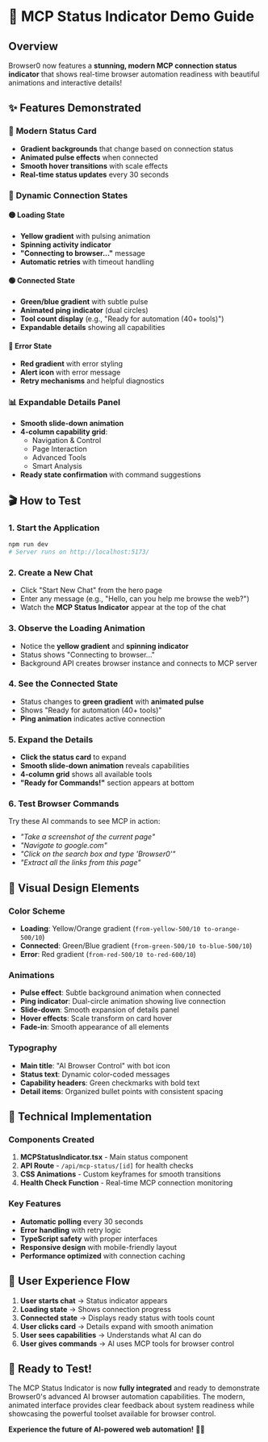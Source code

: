 # 🚀 MCP Status Indicator Demo Guide

## Overview

Browser0 now features a **stunning, modern MCP connection status indicator** that shows real-time browser automation readiness with beautiful animations and interactive details!

## ✨ Features Demonstrated

### 🎯 **Modern Status Card**
- **Gradient backgrounds** that change based on connection status
- **Animated pulse effects** when connected
- **Smooth hover transitions** with scale effects
- **Real-time status updates** every 30 seconds

### 🔄 **Dynamic Connection States**

#### 🟡 **Loading State**
- **Yellow gradient** with pulsing animation
- **Spinning activity indicator**
- **"Connecting to browser..."** message
- **Automatic retries** with timeout handling

#### 🟢 **Connected State**
- **Green/blue gradient** with subtle pulse
- **Animated ping indicator** (dual circles)
- **Tool count display** (e.g., "Ready for automation (40+ tools)")
- **Expandable details** showing all capabilities

#### 🔴 **Error State**
- **Red gradient** with error styling
- **Alert icon** with error message
- **Retry mechanisms** and helpful diagnostics

### 📊 **Expandable Details Panel**
- **Smooth slide-down animation**
- **4-column capability grid**:
  - Navigation & Control
  - Page Interaction  
  - Advanced Tools
  - Smart Analysis
- **Ready state confirmation** with command suggestions

## 🎬 How to Test

### 1. **Start the Application**
```bash
npm run dev
# Server runs on http://localhost:5173/
```

### 2. **Create a New Chat**
- Click "Start New Chat" from the hero page
- Enter any message (e.g., "Hello, can you help me browse the web?")
- Watch the **MCP Status Indicator** appear at the top of the chat

### 3. **Observe the Loading Animation**
- Notice the **yellow gradient** and **spinning indicator**
- Status shows "Connecting to browser..."
- Background API creates browser instance and connects to MCP server

### 4. **See the Connected State**
- Status changes to **green gradient** with **animated pulse**
- Shows "Ready for automation (40+ tools)"
- **Ping animation** indicates active connection

### 5. **Expand the Details**
- **Click the status card** to expand
- **Smooth slide-down animation** reveals capabilities
- **4-column grid** shows all available tools
- **"Ready for Commands!"** section appears at bottom

### 6. **Test Browser Commands**
Try these AI commands to see MCP in action:
- *"Take a screenshot of the current page"*
- *"Navigate to google.com"*
- *"Click on the search box and type 'Browser0'"*
- *"Extract all the links from this page"*

## 🎨 Visual Design Elements

### **Color Scheme**
- **Loading**: Yellow/Orange gradient (`from-yellow-500/10 to-orange-500/10`)
- **Connected**: Green/Blue gradient (`from-green-500/10 to-blue-500/10`)
- **Error**: Red gradient (`from-red-500/10 to-red-600/10`)

### **Animations**
- **Pulse effect**: Subtle background animation when connected
- **Ping indicator**: Dual-circle animation showing live connection
- **Slide-down**: Smooth expansion of details panel
- **Hover effects**: Scale transform on card hover
- **Fade-in**: Smooth appearance of all elements

### **Typography**
- **Main title**: "AI Browser Control" with bot icon
- **Status text**: Dynamic color-coded messages
- **Capability headers**: Green checkmarks with bold text
- **Detail items**: Organized bullet points with consistent spacing

## 🔧 Technical Implementation

### **Components Created**
1. **MCPStatusIndicator.tsx** - Main status component
2. **API Route** - `/api/mcp-status/[id]` for health checks
3. **CSS Animations** - Custom keyframes for smooth transitions
4. **Health Check Function** - Real-time MCP connection monitoring

### **Key Features**
- **Automatic polling** every 30 seconds
- **Error handling** with retry logic
- **TypeScript safety** with proper interfaces
- **Responsive design** with mobile-friendly layout
- **Performance optimized** with connection caching

## 🎯 User Experience Flow

1. **User starts chat** → Status indicator appears
2. **Loading state** → Shows connection progress
3. **Connected state** → Displays ready status with tools count
4. **User clicks card** → Details expand with smooth animation
5. **User sees capabilities** → Understands what AI can do
6. **User gives commands** → AI uses MCP tools for browser control

## 🚀 Ready to Test!

The MCP Status Indicator is now **fully integrated** and ready to demonstrate Browser0's advanced AI browser automation capabilities. The modern, animated interface provides clear feedback about system readiness while showcasing the powerful toolset available for browser control.

**Experience the future of AI-powered web automation!** 🤖🌐 
